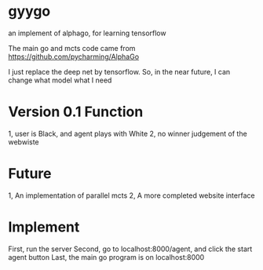 # gyygo
an implement of alphago, for learning tensorflow

The main go and mcts code came from https://github.com/pycharming/AlphaGo

I just replace the deep net by tensorflow. So, in the near future, I can change what model what I need

# Version 0.1 Function
1, user is Black, and agent plays with White
2, no winner judgement of the webwiste

# Future
1, An implementation of parallel mcts
2, A more completed website interface

# Implement
First, run the server
Second, go to localhost:8000/agent, and click the start agent button
Last, the main go program is on localhost:8000
